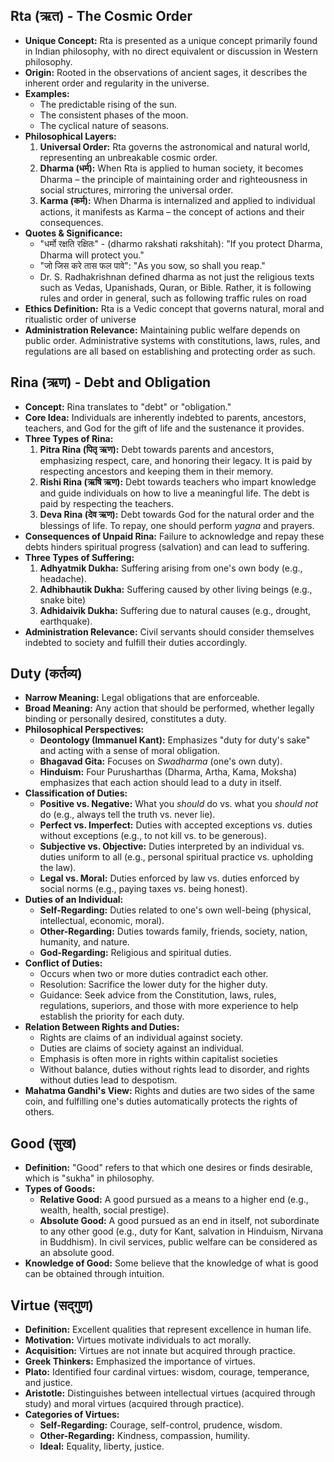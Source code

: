 ## Rta (ऋत) - The Cosmic Order

- **Unique Concept:** Rta is presented as a unique concept primarily found in Indian philosophy, with no direct equivalent or discussion in Western philosophy.
- **Origin:** Rooted in the observations of ancient sages, it describes the inherent order and regularity in the universe.
- **Examples:**
  - The predictable rising of the sun.
  - The consistent phases of the moon.
  - The cyclical nature of seasons.
- **Philosophical Layers:**
  1. **Universal Order:** Rta governs the astronomical and natural world, representing an unbreakable cosmic order.
  2. **Dharma (धर्म):** When Rta is applied to human society, it becomes Dharma – the principle of maintaining order and righteousness in social structures, mirroring the universal order.
  3. **Karma (कर्म):** When Dharma is internalized and applied to individual actions, it manifests as Karma – the concept of actions and their consequences.
- **Quotes & Significance:**
  - "धर्मो रक्षति रक्षितः" - (dharmo rakshati rakshitah): "If you protect Dharma, Dharma will protect you."
  - "जो जिस करे तास फल पावे": "As you sow, so shall you reap."
  - Dr. S. Radhakrishnan defined dharma as not just the religious texts such as Vedas, Upanishads, Quran, or Bible. Rather, it is following rules and order in general, such as following traffic rules on road
- **Ethics Definition:** Rta is a Vedic concept that governs natural, moral and ritualistic order of universe
- **Administration Relevance:** Maintaining public welfare depends on public order. Administrative systems with constitutions, laws, rules, and regulations are all based on establishing and protecting order as such.

## Rina (ऋण) - Debt and Obligation

- **Concept:** Rina translates to "debt" or "obligation."
- **Core Idea:** Individuals are inherently indebted to parents, ancestors, teachers, and God for the gift of life and the sustenance it provides.
- **Three Types of Rina:**
  1. **Pitra Rina (पितृ ऋण):** Debt towards parents and ancestors, emphasizing respect, care, and honoring their legacy. It is paid by respecting ancestors and keeping them in their memory.
  2. **Rishi Rina (ऋषि ऋण):** Debt towards teachers who impart knowledge and guide individuals on how to live a meaningful life. The debt is paid by respecting the teachers.
  3. **Deva Rina (देव ऋण):** Debt towards God for the natural order and the blessings of life. To repay, one should perform _yagna_ and prayers.
- **Consequences of Unpaid Rina:** Failure to acknowledge and repay these debts hinders spiritual progress (salvation) and can lead to suffering.
- **Three Types of Suffering:**
  1. **Adhyatmik Dukha:** Suffering arising from one's own body (e.g., headache).
  2. **Adhibhautik Dukha:** Suffering caused by other living beings (e.g., snake bite)
  3. **Adhidaivik Dukha:** Suffering due to natural causes (e.g., drought, earthquake).
- **Administration Relevance:** Civil servants should consider themselves indebted to society and fulfill their duties accordingly.

## Duty (कर्तव्य)

- **Narrow Meaning:** Legal obligations that are enforceable.
- **Broad Meaning:** Any action that should be performed, whether legally binding or personally desired, constitutes a duty.
- **Philosophical Perspectives:**
  - **Deontology (Immanuel Kant):** Emphasizes "duty for duty's sake" and acting with a sense of moral obligation.
  - **Bhagavad Gita:** Focuses on _Swadharma_ (one's own duty).
  - **Hinduism:** Four Purusharthas (Dharma, Artha, Kama, Moksha) emphasizes that each action should lead to a duty in itself.
- **Classification of Duties:**
  - **Positive vs. Negative:** What you _should_ do vs. what you _should not_ do (e.g., always tell the truth vs. never lie).
  - **Perfect vs. Imperfect:** Duties with accepted exceptions vs. duties without exceptions (e.g., to not kill vs. to be generous).
  - **Subjective vs. Objective:** Duties interpreted by an individual vs. duties uniform to all (e.g., personal spiritual practice vs. upholding the law).
  - **Legal vs. Moral:** Duties enforced by law vs. duties enforced by social norms (e.g., paying taxes vs. being honest).
- **Duties of an Individual:**
  - **Self-Regarding:** Duties related to one's own well-being (physical, intellectual, economic, moral).
  - **Other-Regarding:** Duties towards family, friends, society, nation, humanity, and nature.
  - **God-Regarding:** Religious and spiritual duties.
- **Conflict of Duties:**
  - Occurs when two or more duties contradict each other.
  - Resolution: Sacrifice the lower duty for the higher duty.
  - Guidance: Seek advice from the Constitution, laws, rules, regulations, superiors, and those with more experience to help establish the priority for each duty.
- **Relation Between Rights and Duties:**
  - Rights are claims of an individual against society.
  - Duties are claims of society against an individual.
  - Emphasis is often more in rights within capitalist societies
  - Without balance, duties without rights lead to disorder, and rights without duties lead to despotism.
- **Mahatma Gandhi's View:** Rights and duties are two sides of the same coin, and fulfilling one's duties automatically protects the rights of others.

## Good (सुख)

- **Definition:** "Good" refers to that which one desires or finds desirable, which is "sukha" in philosophy.
- **Types of Goods:**
  - **Relative Good:** A good pursued as a means to a higher end (e.g., wealth, health, social prestige).
  - **Absolute Good:** A good pursued as an end in itself, not subordinate to any other good (e.g., duty for Kant, salvation in Hinduism, Nirvana in Buddhism). In civil services, public welfare can be considered as an absolute good.
- **Knowledge of Good:** Some believe that the knowledge of what is good can be obtained through intuition.

## Virtue (सद्गुण)

- **Definition:** Excellent qualities that represent excellence in human life.
- **Motivation:** Virtues motivate individuals to act morally.
- **Acquisition:** Virtues are not innate but acquired through practice.
- **Greek Thinkers:** Emphasized the importance of virtues.
- **Plato:** Identified four cardinal virtues: wisdom, courage, temperance, and justice.
- **Aristotle:** Distinguishes between intellectual virtues (acquired through study) and moral virtues (acquired through practice).
- **Categories of Virtues:**
  - **Self-Regarding:** Courage, self-control, prudence, wisdom.
  - **Other-Regarding:** Kindness, compassion, humility.
  - **Ideal:** Equality, liberty, justice.
